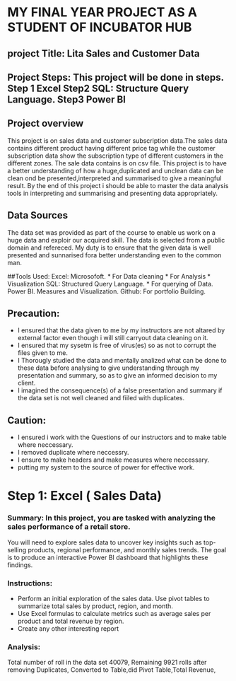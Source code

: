 # MY FINAL YEAR PROJECT AS A STUDENT OF INCUBATOR HUB
## project Title: Lita Sales and Customer Data

## Project Steps: This project will be done in steps. Step 1 Excel Step2 SQL: Structure Query Language. Step3 Power BI

## Project overview
This project is on sales data and customer subscription data.The sales data contains different product having different price tag while the customer subscription data show the subscription type of different customers in the different zones. The sale data contains is on csv file. This project is to have a better understanding of how a huge,duplicated and unclean data can be clean ond be presented,interpreted and summarised to give a meaningful result. By the end of this project i should be able to master the data analysis tools in interpreting and summarising and presenting data appropriately.

## Data Sources
The data set was provided as part of the course to enable us work on a huge data and exploir our acquired skill. The data is selected from a public domain and refereced. My duty is to 
 ensure that the given data is well presented and sunnarised fora better understanding even to the common man.

 ##Tools Used:
 Excel: Microsofoft.
        * For Data cleaning
        * For Analysis
        * Visualization
 SQL: Structured Query Language.
      * For querying of Data.
 Power BI. Measures and Visualization.
 Github: For portfolio Building.
 
## Precaution:
- I ensured that the data given to me by my instructors are not altared by external factor even though i will still carryout data cleaning on it.
- I ensured that my sysetm is free of virus(es) so as not to corrupt the files given to me.
- I Thorougly studied the data and mentally analized what can be done to these data before analysing to give understanding through my presentation and summary, so as to give an informed decision to my client.
- I imagined the consequence(s) of a false presentation and summary if the data set is not well cleaned and fiiled with duplicates.

## Caution:
- I ensured i work with the Questions of our instructors and to make table where neccessary.
- I removed duplicate where neccessry.
- I ensure to make headers and make measures where neccessary.
- putting my system to the source of power for effective work.

# Step 1: Excel ( Sales Data)
### Summary: In this project, you are tasked with analyzing the sales performance of a retail store. 
You will need to explore sales data to uncover key insights such as top-selling products, regional 
performance, and monthly sales trends. The goal is to produce an interactive Power BI 
dashboard that highlights these findings.

### Instructions:
- Perform an initial exploration of the sales data. Use pivot tables to summarize 
total sales by product, region, and month.
- Use Excel formulas to calculate metrics such as average sales per product and 
total revenue by region.
- Create any other interesting report

### Analysis:
Total number of roll in the data set 40079, Remaining 9921 rolls after removing Duplicates, Converted to Table,did Pivot Table,Total Revenue, 


